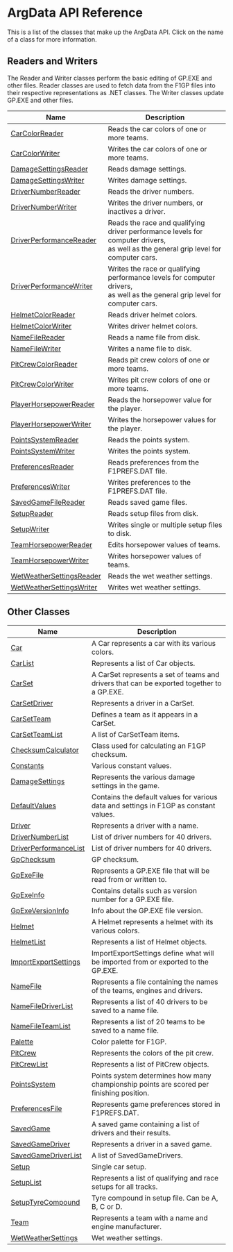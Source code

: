# ArgData API Reference

This is a list of the classes that make up the ArgData API.
Click on the name of a class for more information.

## Readers and Writers

The Reader and Writer classes perform the basic editing of GP.EXE and other files.
Reader classes are used to fetch data from the F1GP files into their respective representations as .NET classes.
The Writer classes update GP.EXE and other files.

| Name  | Description  |
|-------|--------------|
| [CarColorReader](./carcolorreader)  | Reads the car colors of one or more teams.  |
| [CarColorWriter](./carcolorwriter)  | Writes the car colors of one or more teams.  |
| [DamageSettingsReader](./damagesettingsreader)  | Reads damage settings.  |
| [DamageSettingsWriter](./damagesettingswriter)  | Writes damage settings.  |
| [DriverNumberReader](./drivernumberreader)  | Reads the driver numbers.  |
| [DriverNumberWriter](./drivernumberwriter)  | Writes the driver numbers, or inactives a driver.  |
| [DriverPerformanceReader](./driverperformancereader)  | Reads the race and qualifying driver performance levels for computer drivers,<br />as well as the general grip level for computer cars.  |
| [DriverPerformanceWriter](./driverperformancewriter)  | Writes the race or qualifying performance levels for computer drivers,<br />as well as the general grip level for computer cars.  |
| [HelmetColorReader](./helmetcolorreader)  | Reads driver helmet colors.  |
| [HelmetColorWriter](./helmetcolorwriter)  | Writes driver helmet colors.  |
| [NameFileReader](./namefilereader)  | Reads a name file from disk.  |
| [NameFileWriter](./namefilewriter)  | Writes a name file to disk.  |
| [PitCrewColorReader](./pitcrewcolorreader)  | Reads pit crew colors of one or more teams.  |
| [PitCrewColorWriter](./pitcrewcolorwriter)  | Writes pit crew colors of one or more teams.  |
| [PlayerHorsepowerReader](./playerhorsepowerreader)  | Reads the horsepower value for the player.  |
| [PlayerHorsepowerWriter](./playerhorsepowerwriter)  | Writes the horsepower values for the player.  |
| [PointsSystemReader](./pointssystemreader)  | Reads the points system.  |
| [PointsSystemWriter](./pointssystemwriter)  | Writes the points system.  |
| [PreferencesReader](./preferencesreader)  | Reads preferences from the F1PREFS.DAT file.  |
| [PreferencesWriter](./preferenceswriter)  | Writes preferences to the F1PREFS.DAT file.  |
| [SavedGameFileReader](./savedgamefilereader)  | Reads saved game files.  |
| [SetupReader](./setupreader)  | Reads setup files from disk.  |
| [SetupWriter](./setupwriter)  | Writes single or multiple setup files to disk.  |
| [TeamHorsepowerReader](./teamhorsepowerreader)  | Edits horsepower values of teams.  |
| [TeamHorsepowerWriter](./teamhorsepowerwriter)  | Writes horsepower values of teams.  |
| [WetWeatherSettingsReader](./wetweathersettingsreader)  | Reads the wet weather settings.  |
| [WetWeatherSettingsWriter](./wetweathersettingswriter)  | Writes wet weather settings.  |


## Other Classes

| Name  | Description  |
|-------|--------------|
| [Car](./car)  | A Car represents a car with its various colors.  |
| [CarList](./carlist)  | Represents a list of Car objects.  |
| [CarSet](./carset)  | A CarSet represents a set of teams and drivers that can be exported together to a GP.EXE.  |
| [CarSetDriver](./carsetdriver)  | Represents a driver in a CarSet.  |
| [CarSetTeam](./carsetteam)  | Defines a team as it appears in a CarSet.  |
| [CarSetTeamList](./carsetteamlist)  | A list of CarSetTeam items.  |
| [ChecksumCalculator](./checksumcalculator)  | Class used for calculating an F1GP checksum.  |
| [Constants](./constants)  | Various constant values.  |
| [DamageSettings](./damagesettings)  | Represents the various damage settings in the game.  |
| [DefaultValues](./defaultvalues)  | Contains the default values for various data and settings in F1GP as constant values.  |
| [Driver](./driver)  | Represents a driver with a name.  |
| [DriverNumberList](./drivernumberlist)  | List of driver numbers for 40 drivers.  |
| [DriverPerformanceList](./driverperformancelist)  | List of driver numbers for 40 drivers.  |
| [GpChecksum](./gpchecksum)  | GP checksum.  |
| [GpExeFile](./gpexefile)  | Represents a GP.EXE file that will be read from or written to.  |
| [GpExeInfo](./gpexeinfo)  | Contains details such as version number for a GP.EXE file.  |
| [GpExeVersionInfo](./gpexeversioninfo)  | Info about the GP.EXE file version.  |
| [Helmet](./helmet)  | A Helmet represents a helmet with its various colors.  |
| [HelmetList](./helmetlist)  | Represents a list of Helmet objects.  |
| [ImportExportSettings](./importexportsettings)  | ImportExportSettings define what will be imported from or exported to the GP.EXE.  |
| [NameFile](./namefile)  | Represents a file containing the names of the teams, engines and drivers.  |
| [NameFileDriverList](./namefiledriverlist)  | Represents a list of 40 drivers to be saved to a name file.  |
| [NameFileTeamList](./namefileteamlist)  | Represents a list of 20 teams to be saved to a name file.  |
| [Palette](./palette)  | Color palette for F1GP.  |
| [PitCrew](./pitcrew)  | Represents the colors of the pit crew.  |
| [PitCrewList](./pitcrewlist)  | Represents a list of PitCrew objects.  |
| [PointsSystem](./pointssystem)  | Points system determines how many championship points are scored per finishing position.  |
| [PreferencesFile](./preferencesfile)  | Represents game preferences stored in F1PREFS.DAT.  |
| [SavedGame](./savedgame)  | A saved game containing a list of drivers and their results.  |
| [SavedGameDriver](./savedgamedriver)  | Represents a driver in a saved game.  |
| [SavedGameDriverList](./savedgamedriverlist)  | A list of SavedGameDrivers.  |
| [Setup](./setup)  | Single car setup.  |
| [SetupList](./setuplist)  | Represents a list of qualifying and race setups for all tracks.  |
| [SetupTyreCompound](./setuptyrecompound)  | Tyre compound in setup file. Can be A, B, C or D.  |
| [Team](./team)  | Represents a team with a name and engine manufacturer.  |
| [WetWeatherSettings](./wetweathersettings)  | Wet weather settings.  |


